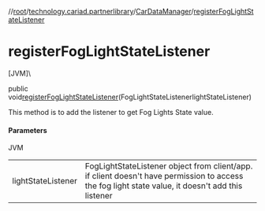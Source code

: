 //[root](../../../index.md)/[technology.cariad.partnerlibrary](../index.md)/[CarDataManager](index.md)/[registerFogLightStateListener](register-fog-light-state-listener.md)

# registerFogLightStateListener

[JVM]\

public void[registerFogLightStateListener](register-fog-light-state-listener.md)(FogLightStateListenerlightStateListener)

This method is to add the listener to get Fog Lights State value.

#### Parameters

JVM

| | |
|---|---|
| lightStateListener | FogLightStateListener object from client/app. if client doesn't have permission to access the fog light state value, it doesn't add this listener |
